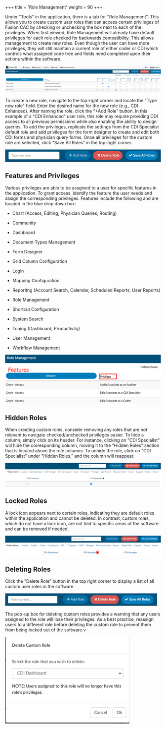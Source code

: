 +++
title = 'Role Management'
weight = 90
+++


Under "Tools" in the application, there is a tab for "Role Management". This allows you to create custom user roles that can access certain privileges of Fusion CAC by checking or unchecking the box next to each of the privileges. When first viewed, Role Management will already have default privileges for each role checked for backwards compatibility. This allows management to
create new roles. Even though the user can have more privileges, they will still maintain a current role of
either coder or CDI which controls what assigned code tree and fields need completed upon their
actions within the software.

![](2024-11-21_RoleMgmt.png)


To create a new role, navigate to the top-right corner and locate the "Type new role" field. Enter the desired name for the new role (e.g., CDI Enhanced). After naming the role, click the "+Add Role" button. In this example of a "CDI Enhanced" user role, this role may require providing CDI access to all previous permissions while also enabling the ability to design queries. To add the privileges, replicate the settings from the CDI Specialist default role and add privileges for the form designer to create and edit both CDI forms and physician query forms. Once all privileges for the custom role are selected, click "Save All Roles" in the top-right corner.

![](2024-11-21_AddUserRole.png)

## Features and Privileges

Various privileges are able to be assgined to a user for specific features in the application. To grant access, identify the feature the user needs and assign the corresponding privileges. Features include the following and are located in the blue drop down box:

- Chart (Access, Editing, Physician Queries, Routing)

- Community

- Dashboard

- Document Types Management

- Form Designer

- Grid Column Configuration

- Login

- Mapping Configuration

- Reporitng (Account Search, Calendar, Scheduled Reports, User Reports)

- Role Management

- Shortcut Configuration

- System Search

- Tuning (Dashboard, Productivity)

- User Management

- Workflow Management

![](2024-11-21_Features.png)



## Hidden Roles

When creating custom roles, consider removing any roles that are not relevant to navigate checked/unchecked privileges easier. To hide a column, simply click on its header. For instance, clicking on "CDI Specialist" will hide the corresponding column, moving it to the "Hidden Roles" section that is located above the role columns. To unhide the role, click on "CDI Specialist" under "Hidden Roles," and the column will reappear.

![](image-487.jpg)

## Locked Roles

A lock icon appears next to certain roles, indicating they are default roles within the application and cannot be deleted. In contrast, custom roles, which do not have a lock icon, are not tied to specific areas of the software and can be removed if needed.

![](2024-11-21_LockedRole.png)

## Deleting Roles

Click the "Delete Role" button in the top right corner to display a list of all custom user roles in the software.

![](image-493.jpg)

The pop-up box for deleting custom roles provides a warning that any users assigned to the role will lose their privileges. As a best practice, reassign users to a different role before deleting the custom role to prevent them from being locked out of the software.v

![](2024-11-21_DeleteRole.png)
